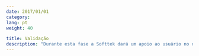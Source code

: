 ```yaml
---
date: 2017/01/01
category:
lang: pt
weight: 40

title: Validação
description: "Durante esta fase a Softtek dará um apoio ao usuário no desempenho de seu Teste de Aceitação do Usuário (UAT), nesta fase irá corrigir qualquer defeito encontrado antes da instalação e da entrega final."
---
```

